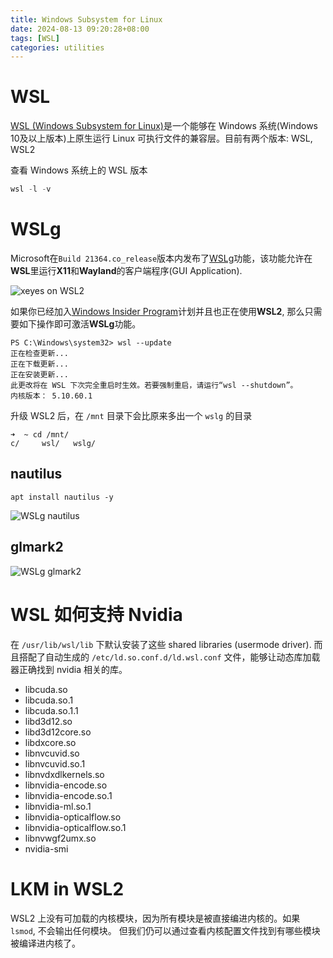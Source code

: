 ```yaml
---
title: Windows Subsystem for Linux
date: 2024-08-13 09:20:28+08:00
tags: [WSL]
categories: utilities
---
```


# WSL

[WSL (Windows Subsystem for Linux)](https://zh.wikipedia.org/zh-cn/%E9%80%82%E7%94%A8%E4%BA%8ELinux%E7%9A%84Windows%E5%AD%90%E7%B3%BB%E7%BB%9F)是一个能够在 Windows 系统(Windows 10及以上版本)上原生运行 Linux 可执行文件的兼容层。目前有两个版本: WSL, WSL2

<!--more-->

查看 Windows 系统上的 WSL 版本

```powershell
wsl -l -v
```


# WSLg

Microsoft在`Build 21364.co_release`版本内发布了[WSLg](https://github.com/microsoft/wslg)功能，该功能允许在**WSL**里运行**X11**和**Wayland**的客户端程序(GUI Application).

![xeyes on WSL2](/images/xeyes.gif)

如果你已经加入[Windows Insider Program](https://insider.windows.com/zh-cn/)计划并且也正在使用**WSL2**, 那么只需要如下操作即可激活**WSLg**功能。

```
PS C:\Windows\system32> wsl --update
正在检查更新...
正在下载更新...
正在安装更新...
此更改将在 WSL 下次完全重启时生效。若要强制重启，请运行“wsl --shutdown”。
内核版本： 5.10.60.1
```

升级 WSL2 后，在 `/mnt` 目录下会比原来多出一个 `wslg` 的目录

```
➜  ~ cd /mnt/
c/     wsl/   wslg/
```

## nautilus

```
apt install nautilus -y
```

![WSLg nautilus](/images/wslg-nautilus.png)

## glmark2

![WSLg glmark2](/images/wslg-glmark2.png)

# WSL 如何支持 Nvidia

在 `/usr/lib/wsl/lib` 下默认安装了这些 shared libraries (usermode driver). 而且搭配了自动生成的 `/etc/ld.so.conf.d/ld.wsl.conf` 文件，能够让动态库加载器正确找到 nvidia 相关的库。

- libcuda.so
- libcuda.so.1
- libcuda.so.1.1
- libd3d12.so
- libd3d12core.so
- libdxcore.so
- libnvcuvid.so
- libnvcuvid.so.1
- libnvdxdlkernels.so
- libnvidia-encode.so
- libnvidia-encode.so.1
- libnvidia-ml.so.1
- libnvidia-opticalflow.so
- libnvidia-opticalflow.so.1
- libnvwgf2umx.so
- nvidia-smi

# LKM in WSL2

WSL2 上没有可加载的内核模块，因为所有模块是被直接编进内核的。如果 `lsmod`, 不会输出任何模块。 但我们仍可以通过查看内核配置文件找到有哪些模块被编译进内核了。
